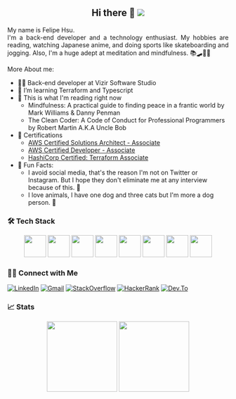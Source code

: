 <div align="center">
    <h2>Hi there 👋  
        <img src="https://visitor-badge.glitch.me/badge?page_id=hsulipe.hsulipe" />
    </h2>
    <p align="justify">
        My name is Felipe Hsu.</br>
        I'm a back-end developer and a technology enthusiast. My hobbies are reading, watching Japanese anime, and doing sports like skateboarding and jogging. 
        Also, I'm a huge adept at meditation and mindfulness. 📚🛹🏃🧘 
    </p>
</div>

More About me:
- 👨‍💼 Back-end developer at Vizir Software Studio
- 🌱 I’m learning Terraform and Typescript
- 📖 This is what I'm reading right now
    - Mindfulness: A practical guide to finding peace in a frantic world by Mark Williams & Danny Penman 
    - The Clean Coder: A Code of Conduct for Professional Programmers by Robert Martin A.K.A Uncle Bob
- 📜 Certifications
    - [AWS Certified Solutions Architect - Associate](https://www.credly.com/badges/96a98462-4d47-4b2c-a01f-be0b1b84d65a/public_url)
    - [AWS Certified Developer - Associate](https://www.credly.com/badges/e31fd487-5ac3-4268-8e74-5415ba61355f/public_url)
    - [HashiCorp Certified: Terraform Associate](https://www.credly.com/badges/87f5ca62-b686-4da2-8aa9-1dc63a8e2896/public_url)
- 🕺 Fun Facts:
    - I avoid social media, that's the reason I'm not on Twitter or Instagram. But I hope they don't eliminate me at any interview because of this. 🙏
    - I love animals, I have one dog and three cats but I'm more a dog person. 🐶

### 🛠 Tech Stack

<div align="center">
    <img height="50rem" src="https://cdn.jsdelivr.net/gh/devicons/devicon/icons/amazonwebservices/amazonwebservices-plain-wordmark.svg" />
    <img height="50rem" src="https://www.datocms-assets.com/2885/1620155117-brandhcterraformverticalcolorwhite.svg">
    <img height="50rem" src="https://cdn.jsdelivr.net/gh/devicons/devicon/icons/javascript/javascript-original.svg" />    
    <img height="50rem" src="https://cdn.jsdelivr.net/gh/devicons/devicon/icons/nodejs/nodejs-original.svg" />
    <img height="50rem" src="https://cdn.jsdelivr.net/gh/devicons/devicon/icons/react/react-original.svg" />
    <img height="50rem" src="https://cdn.jsdelivr.net/gh/devicons/devicon/icons/csharp/csharp-original.svg" />
    <img height="50rem" src="https://cdn.jsdelivr.net/gh/devicons/devicon/icons/dotnetcore/dotnetcore-original.svg" />
    <img height="50rem" src="https://cdn.jsdelivr.net/gh/devicons/devicon/icons/git/git-original.svg" />
</div>

### 🤝🏻 Connect with Me

[![LinkedIn](https://img.shields.io/badge/-Linkedin-0077B5?style=for-the-badge&logo=Linkedin&logoColor=white)](https://www.linkedin.com/in/felipe-hsu-2a604012b/)
[![Gmail](https://img.shields.io/badge/-Gmail-D14836?style=for-the-badge&logo=Gmail&logoColor=white)](mailto:felipe_hsu@hotmail.com)
[![StackOverflow](https://img.shields.io/badge/-StackOverflow-F48225?style=for-the-badge&logo=stackoverflow&logoColor=white)](https://stackoverflow.com/users/10719043/felipe-hsu)
[![HackerRank](https://img.shields.io/badge/-HackeRank-2EC866?style=for-the-badge&logo=hackerrank&logoColor=white)](https://www.hackerrank.com/hsufelipe)
[![Dev.To](https://img.shields.io/badge/-dev.to-0A0A0A?style=for-the-badge&logo=dev.to&logoColor=white)](https://dev.to/hsulipe)


### 📈 Stats

<div align="center">
    <img height="160rem" src="https://github-readme-stats.vercel.app/api?username=hsulipe&show_icons=true&include_all_commits=true&theme=dracula" align="center"/>
    <img height="160rem" src="https://github-readme-stats.vercel.app/api/top-langs/?username=hsulipe&layout=compact&langs_count=8&theme=dracula" align="center"/>
</div>


<!-- ![GitHub Stats](https://github-readme-stats.vercel.app/api?username=hsulipe&show_icons=true&include_all_commits=true&theme=dracula) -->
<!-- ![Top Languages](https://github-readme-stats.vercel.app/api/top-langs/?username=hsulipe&layout=compact&langs_count=8&theme=dracula) -->
